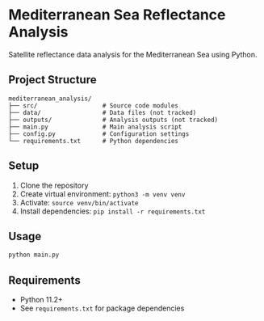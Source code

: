 # Mediterranean Sea Reflectance Analysis

Satellite reflectance data analysis for the Mediterranean Sea using Python.

## Project Structure
```
mediterranean_analysis/
├── src/                  # Source code modules
├── data/                 # Data files (not tracked)
├── outputs/              # Analysis outputs (not tracked)
├── main.py               # Main analysis script
├── config.py             # Configuration settings
└── requirements.txt      # Python dependencies
```

## Setup

1. Clone the repository
2. Create virtual environment: `python3 -m venv venv`
3. Activate: `source venv/bin/activate`
4. Install dependencies: `pip install -r requirements.txt`

## Usage
```bash
python main.py
```

## Requirements

- Python 11.2+
- See `requirements.txt` for package dependencies
